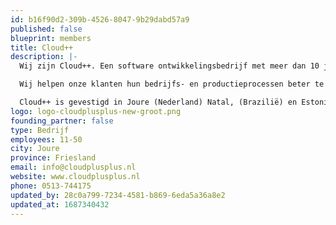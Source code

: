 ```yaml
---
id: b16f90d2-309b-4526-8047-9b29dabd57a9
published: false
blueprint: members
title: Cloud++
description: |-
  Wij zijn Cloud++. Een software ontwikkelingsbedrijf met meer dan 10 jaar bewezen ervaring. Wij ontwikkelen maatwerk software oplossingen en focussen in de samenwerking op lange termijn relaties. Deze maatwerk oplossingen ontwikkelen wij vooral voor MKB+ en SaaS bedrijven.

  Wij helpen onze klanten hun bedrijfs- en productieprocessen beter te ondersteunen, meer gebruik te maken van hun data en ontwikkelen applicaties waarmee onze klanten hun eindklanten bedienen en bereiken. Door onze uitgebreide kennis van softwareontwikkeling en 40+ technologieën realiseren wij succesvolle oplossingen voor onze klanten.

  Cloud++ is gevestigd in Joure (Nederland) Natal, (Brazilië) en Estonia (Letland) met inmiddels meer dan 60 medewerkers. Vanuit deze vestigingen worden tal van softwareoplossingen gebouwd en onderhouden van onder andere bedrijven zoals AkzoNobel, Fleurametz, Chrysal, Bloakes, Playbookify en meer.
logo: logo-cloudplusplus-new-groot.png
founding_partner: false
type: Bedrijf
employees: 11-50
city: Joure
province: Friesland
email: info@cloudplusplus.nl
website: www.cloudplusplus.nl
phone: 0513-744175
updated_by: 28c0a799-7234-4581-b869-6eda5a36a8e2
updated_at: 1687340432
---
```


